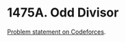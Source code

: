 # 1475A. Odd Divisor

[Problem statement on Codeforces](https://codeforces.com/problemset/problem/1475/A?locale=en).